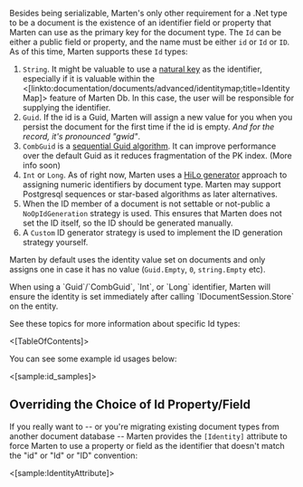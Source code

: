 <!--title:Document Identity-->

Besides being serializable, Marten's only other requirement for a .Net type to be a document is the existence of an identifier field or property that Marten can use as the primary key for the document type. The `Id` can be either a public field or property, and the name must be either `id` or `Id` or `ID`. As of this time, Marten supports these `Id` types:

1. `String`. It might be valuable to use a [natural key](https://en.wikipedia.org/wiki/Natural_key) as the identifier, especially if it is valuable within the 
   <[linkto:documentation/documents/advanced/identitymap;title=Identity Map]> feature of Marten Db. In this case, the user will 
   be responsible for supplying the identifier.
1. `Guid`. If the id is a Guid, Marten will assign a new value for you when you persist the document for the first time if the id is empty. 
   _And for the record, it's pronounced "gwid"_.
1. `CombGuid` is a [sequential Guid algorithm](https://en.wikipedia.org/wiki/Globally_unique_identifier#Sequential_algorithms). It can improve performance over the default Guid as it reduces fragmentation of the PK index. (More info soon)
1. `Int` or `Long`. As of right now, Marten uses a [HiLo generator](http://stackoverflow.com/questions/282099/whats-the-hi-lo-algorithm) approach to assigning numeric identifiers by document type. 
   Marten may support Postgresql sequences or star-based algorithms as later alternatives.
1. When the ID member of a document is not settable or not-public a `NoOpIdGeneration` strategy is used. This ensures that Marten does not set the ID itself, so the ID should be generated manually.
1. A `Custom` ID generator strategy is used to implement the ID generation strategy yourself.

Marten by default uses the identity value set on documents and only assigns one in case it has no value (`Guid.Empty`, `0`, `string.Empty` etc).

<div class="alert alert-info">When using a `Guid`/`CombGuid`, `Int`, or `Long` identifier, Marten will ensure the identity is set immediately after calling `IDocumentSession.Store` on the entity.</div>

See these topics for more information about specific Id types:

<[TableOfContents]>

You can see some example id usages below:

<[sample:id_samples]>

## Overriding the Choice of Id Property/Field

If you really want to -- or you're migrating existing document types from another document database -- Marten provides
the `[Identity]` attribute to force Marten to use a property or field as the identifier that doesn't match
the "id" or "Id" or "ID" convention:

<[sample:IdentityAttribute]>



